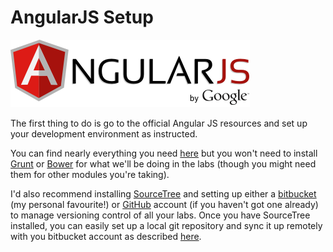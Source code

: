 
# AngularJS Setup

![](AngularJS-large.png)




The first thing to do is go to the official Angular JS resources and set up your development environment as instructed.

You can find nearly everything you need [here](https://docs.angularjs.org/misc/contribute) but you won't need to install [Grunt](http://gruntjs.com/) or [Bower](http://bower.io/) for what we'll be doing in the labs (though you might need them for other modules you're taking).

I'd also recommend installing [SourceTree](https://www.sourcetreeapp.com) and setting up either a [bitbucket](http://www.bitbucket.org) (my personal favourite!) or [GitHub](http://www.github.com) account (if you haven't got one already) to manage versioning control of all your labs. Once you have SourceTree installed, you can easily set up a local git repository and sync it up remotely with you bitbucket account as described [here](https://confluence.atlassian.com/display/BITBUCKET/Create+a+repository).